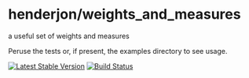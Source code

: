 # henderjon/weights_and_measures

a useful set of weights and measures

Peruse the tests or, if present, the examples directory to see usage.

[![Latest Stable Version](https://poser.pugx.org/henderjon/weights_and_measures/v/stable.svg)](https://packagist.org/packages/henderjon/weights_and_measures)
[![Build Status](https://travis-ci.org/henderjon/weights_and_measures.svg?branch=master)](https://travis-ci.org/henderjon/weights_and_measures)






